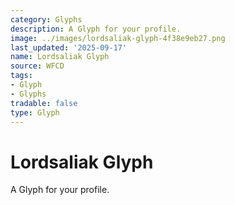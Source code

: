 ```yaml
---
category: Glyphs
description: A Glyph for your profile.
image: ../images/lordsaliak-glyph-4f38e9eb27.png
last_updated: '2025-09-17'
name: Lordsaliak Glyph
source: WFCD
tags:
- Glyph
- Glyphs
tradable: false
type: Glyph
---
```


# Lordsaliak Glyph

A Glyph for your profile.

